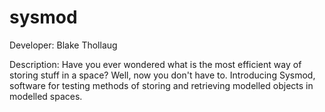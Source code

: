 # sysmod
Developer: Blake Thollaug

Description: Have you ever wondered what is the most efficient way of storing stuff in a space? Well, now you don't have to. Introducing Sysmod, software for testing methods of storing and retrieving modelled objects in modelled spaces.